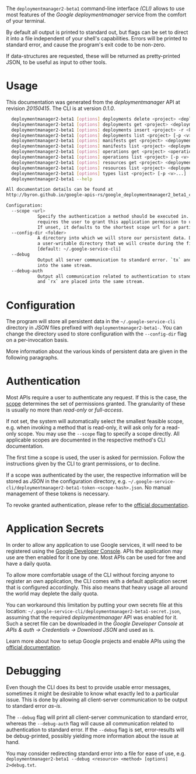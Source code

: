 <!---
DO NOT EDIT !
This file was generated automatically from 'src/mako/cli/README.md.mako'
DO NOT EDIT !
-->
The `deploymentmanager2-beta1` command-line interface *(CLI)* allows to use most features of the *Google deploymentmanager* service from the comfort of your terminal.

By default all output is printed to standard out, but flags can be set to direct it into a file independent of your shell's
capabilities. Errors will be printed to standard error, and cause the program's exit code to be non-zero.

If data-structures are requested, these will be returned as pretty-printed JSON, to be useful as input to other tools.

# Usage

This documentation was generated from the *deploymentmanager* API at revision *20150415*. The CLI is at version *0.1.0*.

```bash
  deploymentmanager2-beta1 [options] deployments delete <project> <deployment> [-p <v>...] [-o <out>]
  deploymentmanager2-beta1 [options] deployments get <project> <deployment> [-p <v>...] [-o <out>]
  deploymentmanager2-beta1 [options] deployments insert <project> -r <kv>... [-p <v>...] [-o <out>]
  deploymentmanager2-beta1 [options] deployments list <project> [-p <v>...] [-o <out>]
  deploymentmanager2-beta1 [options] manifests get <project> <deployment> <manifest> [-p <v>...] [-o <out>]
  deploymentmanager2-beta1 [options] manifests list <project> <deployment> [-p <v>...] [-o <out>]
  deploymentmanager2-beta1 [options] operations get <project> <operation> [-p <v>...] [-o <out>]
  deploymentmanager2-beta1 [options] operations list <project> [-p <v>...] [-o <out>]
  deploymentmanager2-beta1 [options] resources get <project> <deployment> <resource> [-p <v>...] [-o <out>]
  deploymentmanager2-beta1 [options] resources list <project> <deployment> [-p <v>...] [-o <out>]
  deploymentmanager2-beta1 [options] types list <project> [-p <v>...] [-o <out>]
  deploymentmanager2-beta1 --help

All documentation details can be found at
http://byron.github.io/google-apis-rs/google_deploymentmanager2_beta1_cli/index.html

Configuration:
  --scope <url>  
            Specify the authentication a method should be executed in. Each scope 
            requires the user to grant this application permission to use it.
            If unset, it defaults to the shortest scope url for a particular method.
  --config-dir <folder>
            A directory into which we will store our persistent data. Defaults to 
            a user-writable directory that we will create during the first invocation.
            [default: ~/.google-service-cli]
  --debug
            Output all server communication to standard error. `tx` and `rx` are placed 
            into the same stream.
  --debug-auth
            Output all communication related to authentication to standard error. `tx` 
            and `rx` are placed into the same stream.

```

# Configuration

The program will store all persistent data in the `~/.google-service-cli` directory in *JSON* files prefixed with `deploymentmanager2-beta1-`.  You can change the directory used to store configuration with the `--config-dir` flag on a per-invocation basis.

More information about the various kinds of persistent data are given in the following paragraphs.

# Authentication

Most APIs require a user to authenticate any request. If this is the case, the [scope][scopes] determines the 
set of permissions granted. The granularity of these is usually no more than *read-only* or *full-access*.

If not set, the system will automatically select the smallest feasible scope, e.g. when invoking a
method that is read-only, it will ask only for a read-only scope. 
You may use the `--scope` flag to specify a scope directly. 
All applicable scopes are documented in the respective method's CLI documentation.

The first time a scope is used, the user is asked for permission. Follow the instructions given 
by the CLI to grant permissions, or to decline.

If a scope was authenticated by the user, the respective information will be stored as *JSON* in the configuration
directory, e.g. `~/.google-service-cli/deploymentmanager2-beta1-token-<scope-hash>.json`. No manual management of these tokens
is necessary.

To revoke granted authentication, please refer to the [official documentation][revoke-access].

# Application Secrets

In order to allow any application to use Google services, it will need to be registered using the 
[Google Developer Console][google-dev-console]. APIs the application may use are then enabled for it
one by one. Most APIs can be used for free and have a daily quota.

To allow more comfortable usage of the CLI without forcing anyone to register an own application, the CLI
comes with a default application secret that is configured accordingly. This also means that heavy usage
all around the world may deplete the daily quota.

You can workaround this limitation by putting your own secrets file at this location: 
`~/.google-service-cli/deploymentmanager2-beta1-secret.json`, assuming that the required *deploymentmanager* API 
was enabled for it. Such a secret file can be downloaded in the *Google Developer Console* at 
*APIs & auth -> Credentials -> Download JSON* and used as is.

Learn more about how to setup Google projects and enable APIs using the [official documentation][google-project-new].


# Debugging

Even though the CLI does its best to provide usable error messages, sometimes it might be desirable to know
what exactly led to a particular issue. This is done by allowing all client-server communication to be 
output to standard error *as-is*.

The `--debug` flag will print all client-server communication to standard error, whereas the `--debug-auth` flag
will cause all communication related to authentication to standard error.
If the `--debug` flag is set, error-results will be debug-printed, possibly yielding more information about the 
issue at hand.

You may consider redirecting standard error into a file for ease of use, e.g. `deploymentmanager2-beta1 --debug <resource> <method> [options] 2>debug.txt`.


[scopes]: https://developers.google.com/+/api/oauth#scopes
[revoke-access]: http://webapps.stackexchange.com/a/30849
[google-dev-console]: https://console.developers.google.com/
[google-project-new]: https://developers.google.com/console/help/new/